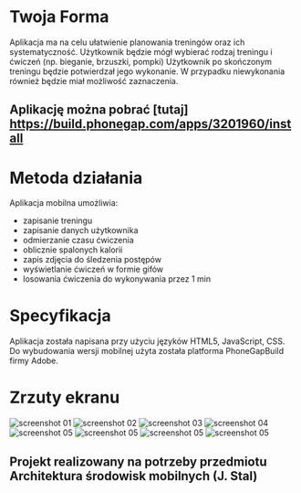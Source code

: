 # Twoja Forma

Aplikacja ma na celu ułatwienie planowania treningów oraz ich systematyczność.
Użytkownik będzie mógł wybierać rodzaj treningu i ćwiczeń (np. bieganie, brzuszki, pompki)
Użytkownik po skończonym treningu będzie potwierdzał
jego wykonanie. W przypadku niewykonania również będzie miał możliwość zaznaczenia.

## Aplikację można pobrać [tutaj] https://build.phonegap.com/apps/3201960/install

# Metoda działania

Aplikacja mobilna umożliwia:
* zapisanie treningu
* zapisanie danych użytkownika
* odmierzanie czasu ćwiczenia
* oblicznie spalonych kalorii
* zapis zdjęcia do śledzenia postępów
* wyświetlanie ćwiczeń w formie gifów
* losowania ćwiczenia do wykonywania przez 1 min


# Specyfikacja

Aplikacja została napisana przy użyciu języków HTML5, JavaScript, CSS.
Do wybudowania wersji mobilnej użyta została platforma PhoneGapBuild firmy Adobe.

# Zrzuty ekranu

![screenshot 01](./screenshots/Screenshot1.jpg "01")
![screenshot 02](./screenshots/Screenshot2.jpg "02")
![screenshot 03](./screenshots/Screenshot3.jpg "03")
![screenshot 04](./screenshots/Screenshot4.jpg "04")
![screenshot 05](./screenshots/Screenshot5.jpg "05")
![screenshot 05](./screenshots/Screenshot6.jpg "06")
![screenshot 05](./screenshots/Screenshot7.jpg "07")
![screenshot 05](./screenshots/Screenshot8.jpg "08")

## Projekt realizowany na potrzeby przedmiotu Architektura środowisk mobilnych (J. Stal)